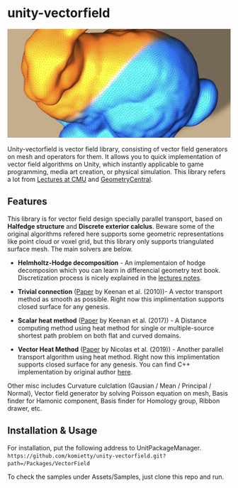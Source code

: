 # unity-vectorfield
 <img src="Documents/vectorheat.jpeg"/>

Unity-vectorfield is vector field library, consisting of vector field generators on mesh and operators for them. It allows you to quick implementation of vector field algorithms on Unity, which instantly applicable to game programming, media art creation, or physical simulation. This library refers a lot from [Lectures at CMU](https://www.cs.cmu.edu/~kmcrane/Projects/DDG/) and [GeometryCentral](http://geometry-central.net/).

## Features
This library is for vector field design specially parallel transport, based on  **Halfedge structure** and **Discrete exterior calclus**. Beware some of the original algorithms refered here supports some geometric representations like point cloud or voxel grid, but this library only supports triangulated surface mesh. The main solvers are below.

- **Helmholtz-Hodge decomposition** - An implementaion of hodge decomposion which you can learn in differencial geometry text book. Discretization process is nicely explained in the [lectures notes](https://www.cs.cmu.edu/~kmcrane/Projects/DDG/).

- **Trivial connection** ([Paper]() by Keenan et al. (2010))- A vector transport method as smooth as possible. Right now this implimentation supports closed surface for any genesis. 

- **Scalar heat method** ([Paper](https://www.cs.cmu.edu/~kmcrane/Projects/HeatMethod/index.html) by Keenan et al. (2017)) - A Distance computing method using heat method for single or multiple-source shortest path problem on both flat and curved domains.

- **Vector Heat Method** ([Paper](https://www.cs.cmu.edu/~kmcrane/Projects/VectorHeatMethod/paper.pdf) by Nicolas et al. (2019)) - Another parallel transport algorithm using heat method. Right now this implimentation supports closed surface for any genesis. You can find C++ implementation by original author [here](https://github.com/nmwsharp/geometry-central).

Other misc includes Curvature culclation (Gausian / Mean / Principal / Normal), Vector field generator by solving Poisson equation on mesh, Basis finder for Hamonic component, Basis finder for Homology group, Ribbon drawer, etc. 


## Installation & Usage
For installation, put the following address to UnitPackageManager.  
`https://github.com/komietty/unity-vectorfield.git?path=/Packages/VectorField`

To check the samples under Assets/Samples, just clone this repo and run.

